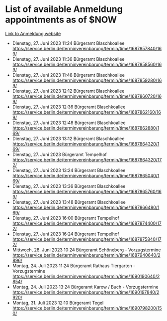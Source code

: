 # List of available Anmeldung appointments as of $NOW
[Link to Anmeldung website](https://service.berlin.de/terminvereinbarung/termin/tag.php?termin=1&anliegen[]=120686&dienstleisterlist=122210,122217,327316,122219,327312,122227,327314,122231,327346,122243,327348,122254,122252,329742,122260,329745,122262,329748,122271,327278,122273,327274,122277,327276,330436,122280,327294,122282,327290,122284,327292,122291,327270,122285,327266,122286,327264,122296,327268,150230,329760,122297,327286,122294,327284,122312,329763,122314,329775,122304,327330,122311,327334,122309,327332,317869,122281,327352,122279,329772,122283,122276,327324,122274,327326,122267,329766,122246,327318,122251,327320,122257,327322,122208,327298,122226,327300&herkunft=http%3A%2F%2Fservice.berlin.de%2Fdienstleistung%2F120686%2F)
- Dienstag, 27. Juni 2023 11:24 Bürgeramt Blaschkoallee https://service.berlin.de/terminvereinbarung/termin/time/1687857840/169/
- Dienstag, 27. Juni 2023 11:36 Bürgeramt Blaschkoallee https://service.berlin.de/terminvereinbarung/termin/time/1687858560/169/
- Dienstag, 27. Juni 2023 11:48 Bürgeramt Blaschkoallee https://service.berlin.de/terminvereinbarung/termin/time/1687859280/169/
- Dienstag, 27. Juni 2023 12:12 Bürgeramt Blaschkoallee https://service.berlin.de/terminvereinbarung/termin/time/1687860720/169/
- Dienstag, 27. Juni 2023 12:36 Bürgeramt Blaschkoallee https://service.berlin.de/terminvereinbarung/termin/time/1687862160/169/
- Dienstag, 27. Juni 2023 12:48 Bürgeramt Blaschkoallee https://service.berlin.de/terminvereinbarung/termin/time/1687862880/169/
- Dienstag, 27. Juni 2023 13:12 Bürgeramt Blaschkoallee https://service.berlin.de/terminvereinbarung/termin/time/1687864320/169/
- Dienstag, 27. Juni 2023  Bürgeramt Tempelhof https://service.berlin.de/terminvereinbarung/termin/time/1687864320/172/
- Dienstag, 27. Juni 2023 13:24 Bürgeramt Blaschkoallee https://service.berlin.de/terminvereinbarung/termin/time/1687865040/169/
- Dienstag, 27. Juni 2023 13:36 Bürgeramt Blaschkoallee https://service.berlin.de/terminvereinbarung/termin/time/1687865760/169/
- Dienstag, 27. Juni 2023 13:48 Bürgeramt Blaschkoallee https://service.berlin.de/terminvereinbarung/termin/time/1687866480/169/
- Dienstag, 27. Juni 2023 16:00 Bürgeramt Tempelhof https://service.berlin.de/terminvereinbarung/termin/time/1687874400/172/
- Dienstag, 27. Juni 2023 16:24 Bürgeramt Tempelhof https://service.berlin.de/terminvereinbarung/termin/time/1687875840/172/
- Mittwoch, 28. Juni 2023 10:24 Bürgeramt Schöneberg - Vorzugstermine https://service.berlin.de/terminvereinbarung/termin/time/1687940640/2896/
- Montag, 24. Juli 2023 11:24 Bürgeramt Rathaus Tiergarten - Vorzugstermine https://service.berlin.de/terminvereinbarung/termin/time/1690190640/2854/
- Montag, 24. Juli 2023 13:24 Bürgeramt Karow / Buch - Vorzugstermine https://service.berlin.de/terminvereinbarung/termin/time/1690197840/2920/
- Montag, 31. Juli 2023 12:10 Bürgeramt Tegel https://service.berlin.de/terminvereinbarung/termin/time/1690798200/150/
